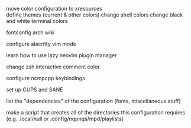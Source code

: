 move color configuration to xresources    
    define themes (current & other colors)
    change shell colors
        change black and white terminal colors

fontconfig arch wiki

configure alacritty vim mode

learn how to use lazy neovim plugin manager

change zsh interactive comment color

configure ncmpcpp keybindings

set up CUPS and SANE

list the "dependencies" of the configuration (fonts, miscellaneous stuff)

make a script that creates all of the directories this configuration requires (e.g. .local/null or .config/nqpnqs/mpd/playlists)

